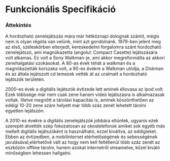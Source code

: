 # Funkcionális Specifikáció

### Áttekintés

A hordozható zenelejátszás mára már hétköznapi dolognak számit, mégis nem is olyan régóta van velünk, mint azt gondolnánk. 1979-ben jelent meg az első, széleskörben elterjedt, kereskedelmi forgalomra szánt hordozható zenelejátszó, ami magnókazetta (angolul: Compact Casette) lejátszására volt alkamas. Ez volt a Sony Walkman-je, ami akkor megreformálta az akkori zenehalgatási szokásokat. A 80-as évek tehát a walkman és a magnókazetták korszaka volt, a 90-es évekre a Walkman utódja, a Diskman és az általa lejátszott cd lemezek vették át az uralmatt a hordozható lejátszók területén. 

2000-es évek a digitális lejátszók évtizede lett aminek éllovasa az ipod volt. Ezek többsége már nem csak zene hanem videó lejátszásra is alkalmazasak voltak. Illetve megnőtt a tárolási kapacitás is, aminek köszönthetően az eddigi 10-20 zene szám helyett már több száz zenét lehetett tárolni egyetlen lejátszón.

A 2010-es évekre a digitális zenelejátszók jobbára eltüntek, ugyanis ezek szerepét átvették szép fokozatosan az okostelefonok amiket sok egyéb más mellett digitális lejátszóként is használható, ezzel kiváltva, az eddigieket. Ebben az évtizedben, a mobilinternet elérhetőségének és sebességének javulásával,elérhetővé vált az hogy nem kell feltétlenül több száz zenét az eszközön offline tárolni, hanem azokat internetről streamelve, közel kiváló minőségben lehessen hallgatni.

